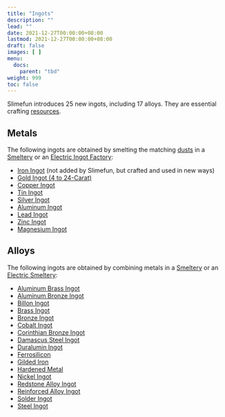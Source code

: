 ```yaml
---
title: "Ingots"
description: ""
lead: ""
date: 2021-12-27T00:00:00+08:00
lastmod: 2021-12-27T00:00:00+08:00
draft: false
images: [ ]
menu:
  docs:
    parent: "tbd"
weight: 999
toc: false
---
```


Slimefun introduces 25 new ingots, including 17 alloys. They are essential crafting [resources](/docs/slimefun/resources).

## Metals

The following ingots are obtained by smelting the matching [dusts](/docs/slimefun/dusts) in a [Smeltery](/docs/slimefun/smeltery) or an [Electric Ingot Factory](/docs/slimefun/electric-ingot-factory):

* [Iron Ingot](/docs/slimefun/iron-ingot) (not added by Slimefun, but crafted and used in new ways)
* [Gold Ingot (4 to 24-Carat)](/docs/slimefun/gold-ingot)
* [Copper Ingot](/docs/slimefun/copper-ingot)
* [Tin Ingot](/docs/slimefun/tin-ingot)
* [Silver Ingot](/docs/slimefun/silver-ingot)
* [Aluminum Ingot](/docs/slimefun/aluminum-ingot)
* [Lead Ingot](/docs/slimefun/lead-ingot)
* [Zinc Ingot](/docs/slimefun/zinc-ingot)
* [Magnesium Ingot](/docs/slimefun/magnesium-ingot)

## Alloys

The following ingots are obtained by combining metals in a [Smeltery](/docs/slimefun/smeltery) or an [Electric Smeltery](/docs/slimefun/electric-smeltery):

* [Aluminum Brass Ingot](/docs/slimefun/aluminum-brass-ingot)
* [Aluminum Bronze Ingot](/docs/slimefun/aluminum-bronze-ingot)
* [Billon Ingot](/docs/slimefun/billon-ingot)
* [Brass Ingot](/docs/slimefun/brass-ingot)
* [Bronze Ingot](/docs/slimefun/bronze-ingot)
* [Cobalt Ingot](/docs/slimefun/cobalt-ingot)
* [Corinthian Bronze Ingot](/docs/slimefun/corinthian-bronze-ingot)
* [Damascus Steel Ingot](/docs/slimefun/damascus-steel-ingot)
* [Duralumin Ingot](/docs/slimefun/duralumin-ingot)
* [Ferrosilicon](/docs/slimefun/ferrosilicon)
* [Gilded Iron](/docs/slimefun/gilded-iron)
* [Hardened Metal](/docs/slimefun/hardened-metal)
* [Nickel Ingot](/docs/slimefun/nickel-ingot)
* [Redstone Alloy Ingot](/docs/slimefun/redstone-alloy-ingot)
* [Reinforced Alloy Ingot](/docs/slimefun/reinforced-alloy-ingot)
* [Solder Ingot](/docs/slimefun/solder-ingot)
* [Steel Ingot](/docs/slimefun/steel-ingot)
